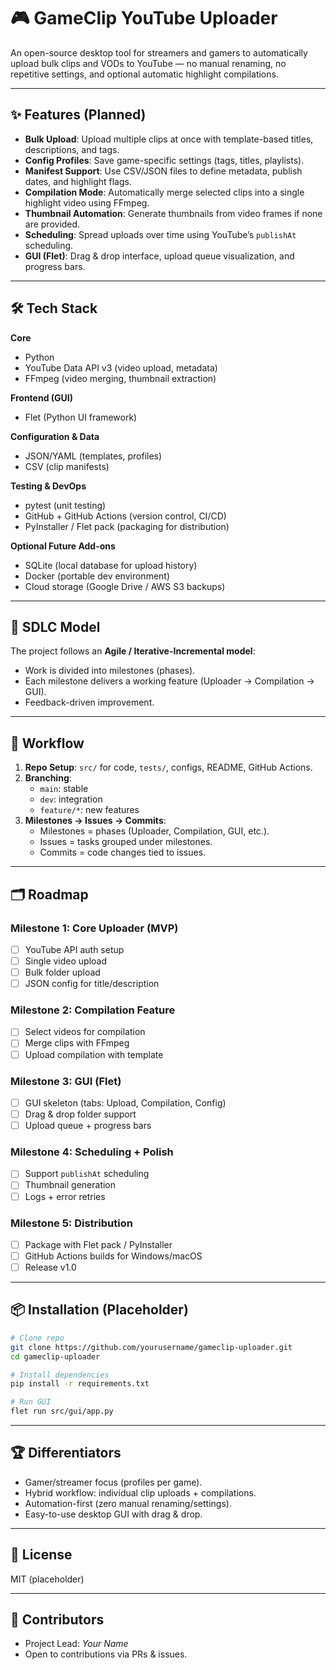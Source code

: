 # 🎮 GameClip YouTube Uploader

An open-source desktop tool for streamers and gamers to automatically upload bulk clips and VODs to YouTube — no manual renaming, no repetitive settings, and optional automatic highlight compilations.

---

## ✨ Features (Planned)
- **Bulk Upload**: Upload multiple clips at once with template-based titles, descriptions, and tags.
- **Config Profiles**: Save game-specific settings (tags, titles, playlists).
- **Manifest Support**: Use CSV/JSON files to define metadata, publish dates, and highlight flags.
- **Compilation Mode**: Automatically merge selected clips into a single highlight video using FFmpeg.
- **Thumbnail Automation**: Generate thumbnails from video frames if none are provided.
- **Scheduling**: Spread uploads over time using YouTube’s `publishAt` scheduling.
- **GUI (Flet)**: Drag & drop interface, upload queue visualization, and progress bars.

---

## 🛠️ Tech Stack
**Core**
- Python
- YouTube Data API v3 (video upload, metadata)
- FFmpeg (video merging, thumbnail extraction)

**Frontend (GUI)**
- Flet (Python UI framework)

**Configuration & Data**
- JSON/YAML (templates, profiles)
- CSV (clip manifests)

**Testing & DevOps**
- pytest (unit testing)
- GitHub + GitHub Actions (version control, CI/CD)
- PyInstaller / Flet pack (packaging for distribution)

**Optional Future Add-ons**
- SQLite (local database for upload history)
- Docker (portable dev environment)
- Cloud storage (Google Drive / AWS S3 backups)

---

## 🔄 SDLC Model
The project follows an **Agile / Iterative-Incremental model**:
- Work is divided into milestones (phases).
- Each milestone delivers a working feature (Uploader → Compilation → GUI).
- Feedback-driven improvement.

---

## 📍 Workflow
1. **Repo Setup**: `src/` for code, `tests/`, configs, README, GitHub Actions.
2. **Branching**:
   - `main`: stable
   - `dev`: integration
   - `feature/*`: new features
3. **Milestones → Issues → Commits**:
   - Milestones = phases (Uploader, Compilation, GUI, etc.).
   - Issues = tasks grouped under milestones.
   - Commits = code changes tied to issues.

---

## 🗂️ Roadmap
### Milestone 1: Core Uploader (MVP)
- [ ] YouTube API auth setup
- [ ] Single video upload
- [ ] Bulk folder upload
- [ ] JSON config for title/description

### Milestone 2: Compilation Feature
- [ ] Select videos for compilation
- [ ] Merge clips with FFmpeg
- [ ] Upload compilation with template

### Milestone 3: GUI (Flet)
- [ ] GUI skeleton (tabs: Upload, Compilation, Config)
- [ ] Drag & drop folder support
- [ ] Upload queue + progress bars

### Milestone 4: Scheduling + Polish
- [ ] Support `publishAt` scheduling
- [ ] Thumbnail generation
- [ ] Logs + error retries

### Milestone 5: Distribution
- [ ] Package with Flet pack / PyInstaller
- [ ] GitHub Actions builds for Windows/macOS
- [ ] Release v1.0

---

## 📦 Installation (Placeholder)
```bash
# Clone repo
git clone https://github.com/yourusername/gameclip-uploader.git
cd gameclip-uploader

# Install dependencies
pip install -r requirements.txt

# Run GUI
flet run src/gui/app.py
```

---

## 🏆 Differentiators
- Gamer/streamer focus (profiles per game).
- Hybrid workflow: individual clip uploads + compilations.
- Automation-first (zero manual renaming/settings).
- Easy-to-use desktop GUI with drag & drop.

---

## 📜 License
MIT (placeholder)

---

## 👥 Contributors
- Project Lead: *Your Name*
- Open to contributions via PRs & issues.

